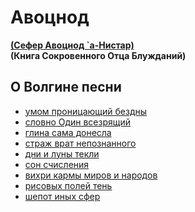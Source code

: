 # Авоцнод  
**[(Сефер Авоцнод `а-Нистар)](about.md)**   
**(Книга Сокровенного Отца Блужданий)**  

## О Волгине песни

- [умом проницающий бездны](Digital_Quest_gomer_song.md)
- [словно Один всезрящий](Digital_Quest_viking_song.md)
- [глина сама донесла](babylon.md)
- [страж врат непознанного](baghdad.md)
- [дни и луны текли](gilgamesh.md)
- [сон счисления](demetrii.md)
- [вихри кармы миров и народов](india.md)
- [рисовых полей тень](tsi.md)
- [шепот иных сфер](sleep.md)
